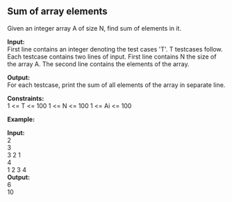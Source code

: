 ## Sum of array elements 

Given an integer array A of size N, find sum of elements in it.

**Input:**<br>
First line contains an integer denoting the test cases 'T'. 
T testcases follow. Each testcase contains two lines of input. First line contains
N the size of the array A. The second line contains the elements of the array.

**Output:**<br>
For each testcase, print the sum of all elements of the array in separate line.

**Constraints:**<br>
1 <= T <= 100
1 <= N <= 100
1 <= Ai <= 100

**Example:**<br>

**Input:**<br>
2<br>
3<br>
3 2 1<br>
4<br>
1 2 3 4<br>
**Output:**<br>
6<br>
10<br>
